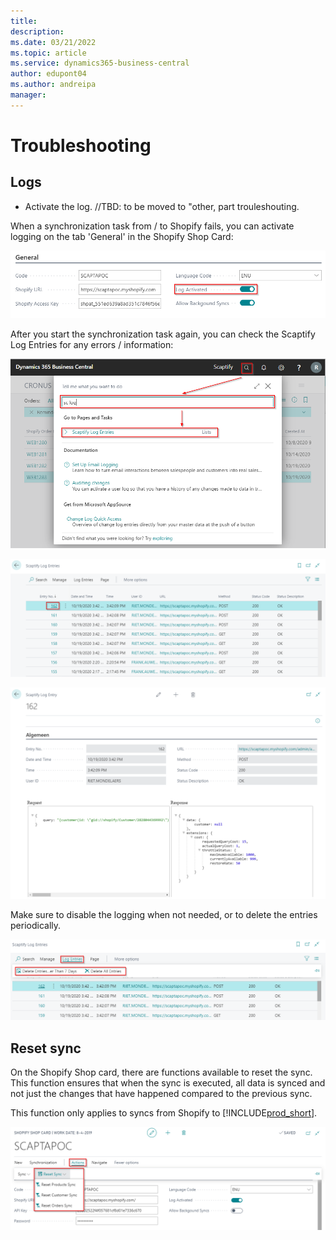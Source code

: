 ```yaml
---
title: 
description: 
ms.date: 03/21/2022
ms.topic: article
ms.service: dynamics365-business-central
author: edupont04
ms.author: andreipa
manager: 
---
```




# Troubleshooting

## Logs

-   Activate the log.   //TBD: to be moved to "other, part trouleshouting. 

When a synchronization task from / to Shopify fails, you can activate logging on the tab 'General' in the Shopify Shop Card:

![](media/image119.png)

After you start the synchronization task again, you can check the Scaptify Log Entries for any errors / information:

![](media/image120.png)

![](media/image121.png)

![](media/image122.png)

Make sure to disable the logging when not needed, or to delete the entries periodically.

![](media/image123.png)


## Reset sync

On the Shopify Shop card, there are functions available to reset the sync. This function ensures that when the sync is executed, all data is synced and not just the changes that have happened compared to the previous sync.

This function only applies to syncs from Shopify to [!INCLUDE[prod_short](../includes/prod_short.md)].

![](media/image111.png)
